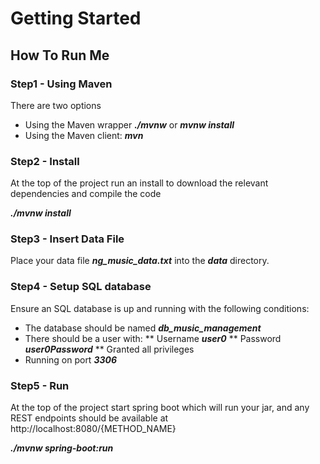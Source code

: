 # Getting Started

## How To Run Me
### Step1 - Using Maven
There are two options

* Using the Maven wrapper  <b><i>./mvnw</b></i> or <b><i>mvnw install</b></i> 
* Using the Maven client: <b><i>mvn</b></i> 

### Step2 - Install
At the top of the project run an install to download the relevant dependencies and compile the code  

<b><i>./mvnw install</b></i>

### Step3 - Insert Data File
Place your data file <b><i>ng_music_data.txt</b></i> into the <b><i>data</b></i> directory.

### Step4 - Setup SQL database
Ensure an SQL database is up and running with the following conditions:

* The database should be named <b><i>db_music_management</b></i> 
* There should be a user with:
** Username <b><i>user0</b></i> 
** Password <b><i>user0Password</b></i>
** Granted all privileges
* Running on port <b><i>3306</b></i> 

### Step5 - Run
At the top of the project start spring boot which will run your jar, and any REST endpoints should be available at http://localhost:8080/{METHOD_NAME}

<b><i>./mvnw spring-boot:run</b></i>
